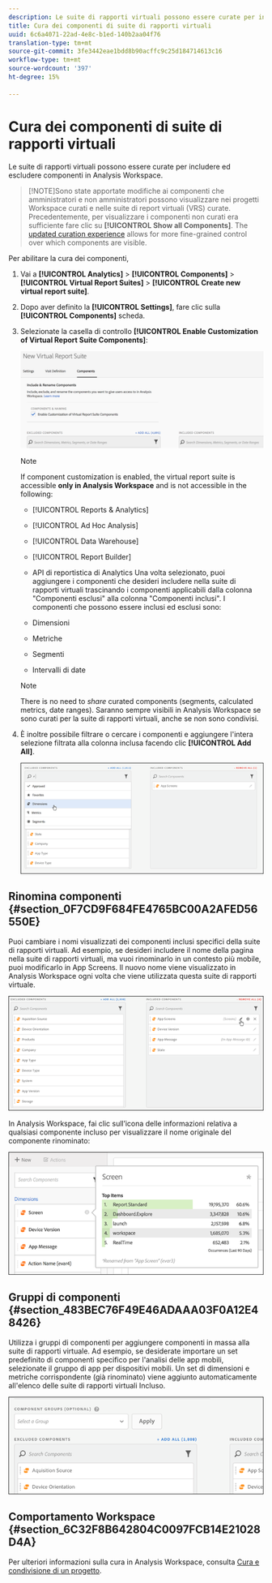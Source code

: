 ```yaml
---
description: Le suite di rapporti virtuali possono essere curate per includere ed escludere componenti in Analysis Workspace.
title: Cura dei componenti di suite di rapporti virtuali
uuid: 6c6a4071-22ad-4e8c-b1ed-140b2aa04f76
translation-type: tm+mt
source-git-commit: 3fe3442eae1bdd8b90acffc9c25d184714613c16
workflow-type: tm+mt
source-wordcount: '397'
ht-degree: 15%

---
```



# Cura dei componenti di suite di rapporti virtuali

Le suite di rapporti virtuali possono essere curate per includere ed escludere componenti in Analysis Workspace.

>[!NOTE]Sono state apportate modifiche ai componenti che amministratori e non amministratori possono visualizzare nei progetti Workspace curati e nelle suite di report virtuali (VRS) curate. Precedentemente, per visualizzare i componenti non curati era sufficiente fare clic su **[!UICONTROL Show all Components]**. The [updated curation experience](https://docs.adobe.com/content/help/it-IT/analytics/analyze/analysis-workspace/curate-share/curate-projects-vrs.html) allows for more fine-grained control over which components are visible.

Per abilitare la cura dei componenti,

1. Vai a **[!UICONTROL Analytics]** > **[!UICONTROL Components]** > **[!UICONTROL Virtual Report Suites]** > **[!UICONTROL Create new virtual report suite]**.
1. Dopo aver definito la **[!UICONTROL Settings]**, fare clic sulla **[!UICONTROL Components]** scheda.

1. Selezionate la casella di controllo **[!UICONTROL Enable Customization of Virtual Report Suite Components]**:

   ![](assets/vrs-enable.png)

   >[!NOTE]
   >
   >If component customization is enabled, the virtual report suite is accessible **only in Analysis Workspace** and is not accessible in the following:

   * [!UICONTROL Reports & Analytics]
   * [!UICONTROL Ad Hoc Analysis]
   * [!UICONTROL Data Warehouse]
   * [!UICONTROL Report Builder]
   * API di reportistica di Analytics
   Una volta selezionato, puoi aggiungere i componenti che desideri includere nella suite di rapporti virtuali trascinando i componenti applicabili dalla colonna &quot;Componenti esclusi&quot; alla colonna &quot;Componenti inclusi&quot;. I componenti che possono essere inclusi ed esclusi sono:

   * Dimensioni
   * Metriche
   * Segmenti
   * Intervalli di date
   >[!NOTE]
   >
   >There is no need to *share* curated components (segments, calculated metrics, date ranges). Saranno sempre visibili in Analysis Workspace se sono curati per la suite di rapporti virtuali, anche se non sono condivisi.

1. È inoltre possibile filtrare o cercare i componenti e aggiungere l&#39;intera selezione filtrata alla colonna inclusa facendo clic **[!UICONTROL Add All]**.

   ![](assets/vrs-add-all.png)

## Rinomina componenti {#section_0F7CD9F684FE4765BC00A2AFED56550E}

Puoi cambiare i nomi visualizzati dei componenti inclusi specifici della suite di rapporti virtuali. Ad esempio, se desideri includere il nome della pagina nella suite di rapporti virtuali, ma vuoi rinominarlo in un contesto più mobile, puoi modificarlo in App Screens. Il nuovo nome viene visualizzato in Analysis Workspace ogni volta che viene utilizzata questa suite di rapporti virtuale.

![](assets/vrs-rename-component.png)

In Analysis Workspace, fai clic sull’icona delle informazioni relativa a qualsiasi componente incluso per visualizzare il nome originale del componente rinominato:

![](assets/vrs-aw-renamed.png)

## Gruppi di componenti {#section_483BEC76F49E46ADAAA03F0A12E48426}

Utilizza i gruppi di componenti per aggiungere componenti in massa alla suite di rapporti virtuale. Ad esempio, se desiderate importare un set predefinito di componenti specifico per l&#39;analisi delle app mobili, selezionate il gruppo di app per dispositivi mobili. Un set di dimensioni e metriche corrispondente (già rinominato) viene aggiunto automaticamente all&#39;elenco delle suite di rapporti virtuali Incluso.

![](assets/vrs-comp-grp.png)

## Comportamento Workspace {#section_6C32F8B642804C0097FCB14E21028D4A}

Per ulteriori informazioni sulla cura in Analysis Workspace, consulta [Cura e condivisione di un progetto](https://docs.adobe.com/content/help/it-IT/analytics/analyze/analysis-workspace/curate-share/curate.html).

